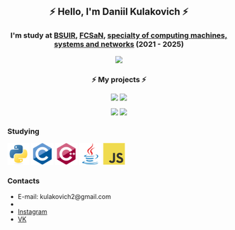 <div align="center">
    <h2> ⚡️ Hello, I'm Daniil Kulakovich ⚡️ </h2>
    <h3> I'm study at <a href="https://www.bsuir.by">BSUIR</a>, <a href="https://www.bsuir.by/ru/fksis">FCSaN</a>, <a href="https://www.bsuir.by/ru/kaf-evm">specialty of computing machines, systems and networks</a> (2021 - 2025) </h3>
</div>
<div>
    <p align="center">
        <img src="https://github-readme-stats.vercel.app/api/top-langs/?username=DanikKul&layout=compact&theme=onedark&langs_count=6&hide_border=true)">
    </p>
</div>
<div>
    <h3 align="center">⚡️ My projects ⚡️</h3>
    <p align="center">
        <a href="https://github.com/DanikKul/RotMac"><img src="https://github-readme-stats.vercel.app/api/pin/?username=DanikKul&repo=RotMac&theme=onedark&hide_border=true"></a>
        <a href="https://github.com/DanikKul/Tic-Tac-Toe"><img src="https://github-readme-stats.vercel.app/api/pin/?username=DanikKul&repo=Tic-Tac-Toe&theme=onedark&hide_border=true"></a>
    </p>
    <p align="center">
        <a href="https://github.com/DanikKul/Hanoi-in-Console"><img src="https://github-readme-stats.vercel.app/api/pin/?username=DanikKul&repo=Hanoi-in-Console&theme=onedark&hide_border=true"></a>
        <a href="https://github.com/DanikKul/Sorts-Visualisation"><img src="https://github-readme-stats.vercel.app/api/pin/?username=DanikKul&repo=Sorts-Visualisation&theme=onedark&hide_border=true"></a>
    </p>
</div>
<h3>Studying</h3>
<p>
    <a href="https://www.python.org/"><img alt="Python", width=50, height=50, src="https://github.com/devicons/devicon/blob/master/icons/python/python-original.svg"></a>
    <a href="https://en.wikipedia.org/wiki/C_(programming_language)"><img alt="C", width=50, height=50, src="https://github.com/devicons/devicon/blob/master/icons/c/c-original.svg"></a>
    <a href="https://en.wikipedia.org/wiki/C%2B%2B"><img alt="C++", width=50, height=50, src="https://github.com/devicons/devicon/blob/master/icons/cplusplus/cplusplus-original.svg"></a>
    <a href="https://www.oracle.com/java/"><img alt="Java", width=50, height=50, src="https://github.com/devicons/devicon/blob/master/icons/java/java-original.svg"></a>
    <a href="https://developer.mozilla.org/ru/docs/Web/JavaScript"><img alt="JavaScript", width=50, height=50, src="https://github.com/devicons/devicon/blob/master/icons/javascript/javascript-original.svg"></a>
</p>
<h3>Contacts</h3>
<ul>
    <li>E-mail: kulakovich2@gmail.com<li>
    <li><a href="https://www.instagram.com/danikkul24/">Instagram</a></li>
    <li><a href="https://vk.com/atlantjc">VK</a></li>
